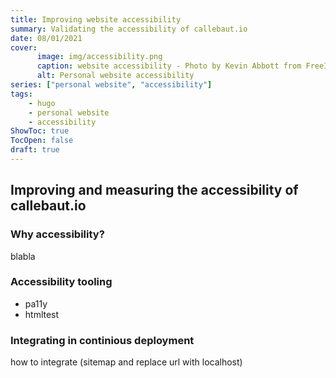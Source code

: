 ```yaml
---
title: Improving website accessibility
summary: Validating the accessibility of callebaut.io
date: 08/01/2021
cover: 
      image: img/accessibility.png
      caption: website accessibility - Photo by Kevin Abbott from FreeImages
      alt: Personal website accessibility
series: ["personal website", "accessibility"]
tags:
    - hugo
    - personal website
    - accessibility
ShowToc: true
TocOpen: false
draft: true
---
```


## Improving and measuring the accessibility of callebaut.io

### Why accessibility?

blabla

### Accessibility tooling

- pa11y
- htmltest

### Integrating in continious deployment

how to integrate (sitemap and replace url with localhost)

